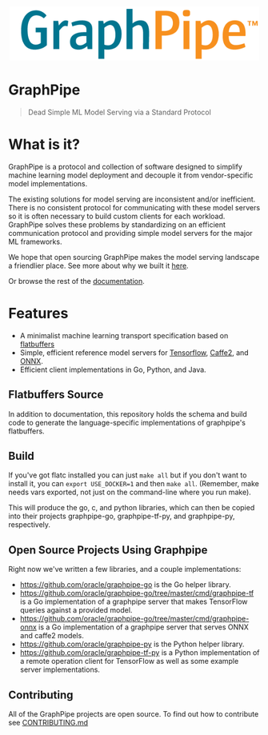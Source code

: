 <img
    src="./docs/assets/logo.png"
    width="500"
    style="display: block; width: 500px; margin: auto; margin-bottom: 3em"
/>

# GraphPipe

> Dead Simple ML Model Serving via a Standard Protocol

# What is it?

GraphPipe is a protocol and collection of software designed to simplify machine
learning model deployment and decouple it from vendor-specific model
implementations.

The existing solutions for model serving are inconsistent and/or inefficient.
There is no consistent protocol for communicating with these model servers so
it is often necessary to build custom clients for each workload. GraphPipe
solves these problems by standardizing on an efficient communication protocol
and providing simple model servers for the major ML frameworks.

We hope that open sourcing GraphPipe makes the model serving landscape a
friendlier place.  See more about why we built it
[here](https://oracle.github.io/graphpipe/#/guide/user-guide/overview).

Or browse the rest of the [documentation](https://oracle.github.io/graphpipe).

# Features

* A minimalist machine learning transport specification based on [flatbuffers]
* Simple, efficient reference model servers for [Tensorflow], [Caffe2], and [ONNX].
* Efficient client implementations in Go, Python, and Java.

[flatbuffers]: https://google.github.io/flatbuffers/
[Tensorflow]: https://www.tensorflow.org
[Caffe2]: https://caffe2.ai
[ONNX]: https://onnx.ai

## Flatbuffers Source

In addition to documentation, this repository holds the schema and build code
to generate the language-specific implementations of graphpipe's flatbuffers.

## Build

If you've got flatc installed you can just `make all` but if you don't want
to install it, you can `export USE_DOCKER=1` and then `make all`. (Remember,
make needs vars exported, not just on the command-line where you run make).

This will produce the go, c, and python libraries, which can then be copied
into their projects graphpipe-go, graphpipe-tf-py, and graphpipe-py,
respectively.

## Open Source Projects Using Graphpipe

Right now we've written a few libraries, and a couple implementations:

  - https://github.com/oracle/graphpipe-go is the Go helper library.
  - https://github.com/oracle/graphpipe-go/tree/master/cmd/graphpipe-tf is
    a Go implementation of a graphpipe server that makes TensorFlow queries
    against a provided model.
  - https://github.com/oracle/graphpipe-go/tree/master/cmd/graphpipe-onnx is
    a Go implementation of a graphpipe server that serves ONNX and caffe2
    models.
  - https://github.com/oracle/graphpipe-py is the Python helper library.
  - https://github.com/oracle/graphpipe-tf-py is a Python implementation of
    a remote operation client for TensorFlow as well as some example server
    implementations.

## Contributing

All of the GraphPipe projects are open source. To find out how to contribute
see [CONTRIBUTING.md](CONTRIBUTING.md)

